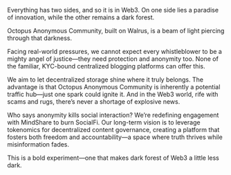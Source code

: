 Everything has two sides, and so it is in Web3. On one side lies a paradise of innovation, while the other remains a dark forest.

Octopus Anonymous Community, built on Walrus, is a beam of light piercing through that darkness.

Facing real-world pressures, we cannot expect every whistleblower to be a mighty angel of justice—they need protection and anonymity too. None of the familiar, KYC-bound centralized blogging platforms can offer this.

We aim to let decentralized storage shine where it truly belongs. The advantage is that Octopus Anonymous Community is inherently a potential traffic hub—just one spark could ignite it. And in the Web3 world, rife with scams and rugs, there’s never a shortage of explosive news.

Who says anonymity kills social interaction? We’re redefining engagement with MindShare to burn SocialFi. Our long-term vision is to leverage tokenomics for decentralized content governance, creating a platform that fosters both freedom and accountability—a space where truth thrives while misinformation fades.

This is a bold experiment—one that makes dark forest of  Web3 a little less dark.
